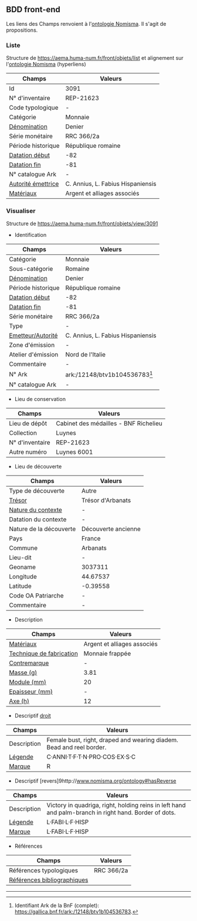 ## BDD front-end

Les liens des Champs renvoient à l'[ontologie Nomisma](http://nomisma.org/ontology). Il s'agit de propositions.

### Liste

Structure de https://aema.huma-num.fr/front/objets/list et alignement sur l'[ontologie Nomisma](http://www.nomisma.org/ontology) (hyperliens)


| Champs                | Valeurs                               |
|--------------------|-------------------------------------|
| Id                 | 3091                                |
| N° d'inventaire    | REP-21623                           |
| Code typologique   | -                                   |
| Catégorie          | Monnaie                             |
| [Dénomination](http://nomisma.org/ontology#Denomination)       | Denier                              |
| Série monétaire    | RRC 366/2a                          |
| Période historique | République romaine                  |
| [Datation début](http://nomisma.org/ontology#hasNumismaticOpeningDate)   | -82                                 |
| [Datation fin](http://nomisma.org/ontology#hasNumismaticClosingDate)       | -81                                 |
| N° catalogue Ark   | -                                   |
| [Autorité émettrice](http://nomisma.org/ontology#hasAuthority) | C. Annius, L. Fabius Hispaniensis   |
| [Matériaux](http://nomisma.org/ontology#hasMaterial)          | Argent et alliages associés         |



### Visualiser

Structure de https://aema.huma-num.fr/front/objets/view/3091

* Identification

| Champs                  | Valeurs                                      |
|----------------------|--------------------------------------------|
| Catégorie           | Monnaie                                    |
| Sous-catégorie      | Romaine                                    |
| [Dénomination](http://www.nomisma.org/ontology#Denomination)       | Denier                                     |
| Période historique | République romaine                        |
| [Datation début](http://www.nomisma.org/ontology#hasOpeningDate)     | -82                                        |
| [Datation fin](http://www.nomisma.org/ontology#hasClosingDate)       | -81                                        |
| Série monétaire    | RRC 366/2a                                 |
| Type               | -                                          |
| [Emetteur/Autorité](http://www.nomisma.org/ontology#hasAuthority)  | C. Annius, L. Fabius Hispaniensis         |
| Zone d'émission    | -                                          |
| Atelier d'émission | Nord de l'Italie                          |
| Commentaire        | -                                          |
| N° Ark             | ark:/12148/btv1b104536783[^1]                  |
| N° catalogue Ark   | -                                          |

* Lieu de conservation

| Champs               | Valeurs                                      |
|-------------------|--------------------------------------------|
| Lieu de dépôt    | Cabinet des médailles - BNF Richelieu      |
| Collection       | Luynes                                     |
| N° d'inventaire  | REP-21623                                  |
| Autre numéro     | Luynes 6001                                |

* Lieu de découverte

| Champs                     | Valeurs                    |
|-------------------------|--------------------------|
| Type de découverte     | Autre                    |
| [Trésor](http://www.nomisma.org/ontology#Hoard)                 | Trésor d'Arbanats        |
| [Nature du contexte](http://www.nomisma.org/ontology#hasContext)    | -                        |
| Datation du contexte   | -                        |
| Nature de la découverte | Découverte ancienne     |
| Pays                   | France                   |
| Commune                | Arbanats                 |
| Lieu-dit               | -                        |
| Geoname                | 3037311                  |
| Longitude              | 44.67537                 |
| Latitude               | -0.39558                 |
| Code OA Patriarche     | -                        |
| Commentaire            | -                        |

* Description

| Champs                        | Valeurs                        |
|----------------------------|------------------------------|
| [Matériaux](http://www.nomisma.org/ontology#Material)                  | Argent et alliages associés |
| [Technique de fabrication](http://www.nomisma.org/ontology#Manufacture)  | Monnaie frappée             |
| [Contremarque](http://www.nomisma.org/ontology#hasCountermark)               | -                            |
| [Masse (g)](http://www.nomisma.org/ontology#hasWeight)                  | 3.81                         |
| [Module (mm)](http://www.nomisma.org/ontology#hasMaxDiameter)                | 20                           |
| [Epaisseur (mm)](http://www.nomisma.org/ontology#hasMaxWidth)             | -                            |
| [Axe (h)](http://www.nomisma.org/ontology#hasAxis)                    | 12                           |


* Descriptif [droit](http://www.nomisma.org/ontology#hasObverse)

| Champs          | Valeurs                                                    |
|-------------|----------------------------------------------------------|
| Description | Female bust, right, draped and wearing diadem. Bead and reel border. |
| [Légende](http://www.nomisma.org/ontology#hasLegend)     | C·ANNI·T·F·T·N·PRO·COS·EX·S·C                           |
| [Marque](http://www.nomisma.org/ontology#hasMark)      | R                                                        |

* Descriptif [revers]9http://www.nomisma.org/ontology#hasReverse

| Champs          | Valeurs                                                                 |
|-------------|-----------------------------------------------------------------------|
| Description | Victory in quadriga, right, holding reins in left hand and palm-branch in right hand. Border of dots. |
| [Légende](http://www.nomisma.org/ontology#hasLegend)     | L·FABI·L·F·HISP                                                       |
| [Marque](http://www.nomisma.org/ontology#hasMark)      | L·FABI·L·F·HISP                                                       |

* Références

| Champs          | Valeurs                                                                 |
|-------------|-----------------------------------------------------------------------|
| Références typologiques | RRC 366/2a |
| [Références bibliographiques](http://www.nomisma.org/ontology#hasReferenceWork)     |                                                   |

---

[^1]: Identifiant Ark de la BnF (complet): https://gallica.bnf.fr/ark:/12148/btv1b104536783. 
